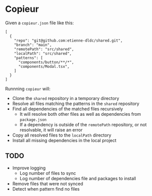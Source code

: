 # Copieur

Given a `copieur.json` file like this:

```
[
  {
    "repo": "git@github.com:etienne-dldc/shared.git",
    "branch": "main",
    "remotePath": "src/shared",
    "localPath": "src/shared",
    "patterns": [
      "components/button/**/*",
      "components/Modal.tsx",
    ]
  }
]
```

Runnning `copieur` will:

- Clone the `shared` repository in a temporary directory
- Resolve all files matching the patterns in the `shared` repository
- Find all dependencies of the matched files recursively
  - It will resolve both other files as well as dependencies from `package.json`
  - If a dependency is outside of the `remotePath` repository, or not
    resolvable, it will raise an error
- Copy all resolved files to the `localPath` directory
- Install all missing dependencies in the local project

## TODO

- Improve logging
  - Log number of files to sync
  - Log number of dependencies file and packages to install
- Remove files that were not synced
- Detect when pattern find no files
